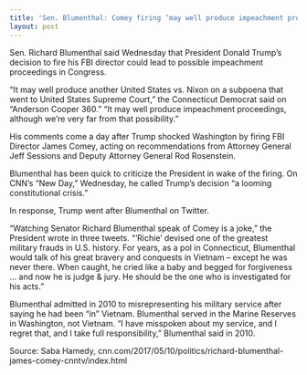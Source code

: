 ```yaml
---
title: 'Sen. Blumenthal: Comey firing ‘may well produce impeachment proceedings’'
layout: post
---
```


Sen. Richard Blumenthal said Wednesday that President Donald Trump’s decision to fire his FBI director could lead to possible impeachment proceedings in Congress.

“It may well produce another United States vs. Nixon on a subpoena that went to United States Supreme Court,” the Connecticut Democrat said on “Anderson Cooper 360.” “It may well produce impeachment proceedings, although we’re very far from that possibility.”

His comments come a day after Trump shocked Washington by firing FBI Director James Comey, acting on recommendations from Attorney General Jeff Sessions and Deputy Attorney General Rod Rosenstein.

Blumenthal has been quick to criticize the President in wake of the firing. On CNN’s “New Day,” Wednesday, he called Trump’s decision “a looming constitutional crisis.”

In response, Trump went after Blumenthal on Twitter.

“Watching Senator Richard Blumenthal speak of Comey is a joke,” the President wrote in three tweets. “‘Richie’ devised one of the greatest military frauds in U.S. history. For years, as a pol in Connecticut, Blumenthal would talk of his great bravery and conquests in Vietnam – except he was never there. When caught, he cried like a baby and begged for forgiveness … and now he is judge &amp; jury. He should be the one who is investigated for his acts.”

Blumenthal admitted in 2010 to misrepresenting his military service after saying he had been “in” Vietnam. Blumenthal served in the Marine Reserves in Washington, not Vietnam. “I have misspoken about my service, and I regret that, and I take full responsibility,” Blumenthal said in 2010.

Source: Saba Hamedy, cnn.com/2017/05/10/politics/richard-blumenthal-james-comey-cnntv/index.html